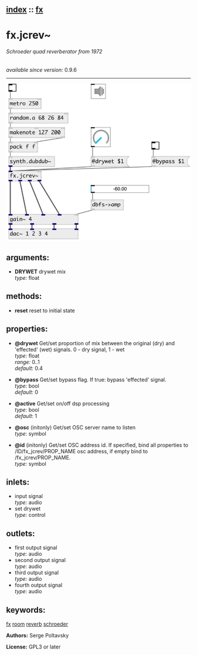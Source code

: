 [index](index.html) :: [fx](category_fx.html)
---

# fx.jcrev~

###### Schroeder quad reverberator from 1972

*available since version:* 0.9.6

---




[![example](../examples/img/fx.jcrev~.jpg)](../examples/pd/fx.jcrev~.pd)



## arguments:

* **DRYWET**
drywet mix<br>
_type:_ float<br>



## methods:

* **reset**
reset to initial state<br>




## properties:

* **@drywet** 
Get/set proportion of mix between the original (dry) and &#39;effected&#39; (wet) signals. 0 -
dry signal, 1 - wet<br>
_type:_ float<br>
_range:_ 0..1<br>
_default:_ 0.4<br>

* **@bypass** 
Get/set bypass flag. If true: bypass &#39;effected&#39; signal.<br>
_type:_ bool<br>
_default:_ 0<br>

* **@active** 
Get/set on/off dsp processing<br>
_type:_ bool<br>
_default:_ 1<br>

* **@osc** (initonly)
Get/set OSC server name to listen<br>
_type:_ symbol<br>

* **@id** (initonly)
Get/set OSC address id. If specified, bind all properties to /ID/fx_jcrev/PROP_NAME osc
address, if empty bind to /fx_jcrev/PROP_NAME.<br>
_type:_ symbol<br>



## inlets:

* input signal<br>
_type:_ audio
* set drywet<br>
_type:_ control



## outlets:

* first output signal<br>
_type:_ audio
* second output signal<br>
_type:_ audio
* third output signal<br>
_type:_ audio
* fourth output signal<br>
_type:_ audio



## keywords:

[fx](keywords/fx.html)
[room](keywords/room.html)
[reverb](keywords/reverb.html)
[schroeder](keywords/schroeder.html)






**Authors:** Serge Poltavsky




**License:** GPL3 or later





